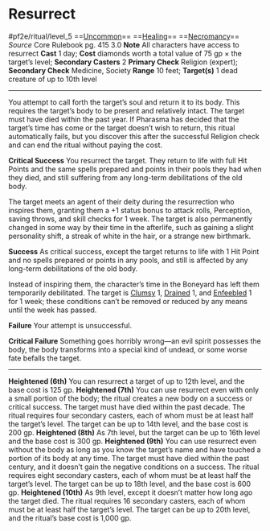 # Resurrect
#pf2e/ritual/level_5
==[Uncommon](../../../rules/traits/uncommon.md)== ==[Healing](../../../rules/traits/healing.md)== ==[Necromancy](../../../rules/traits/necromancy.md)==
*Source* Core Rulebook pg. 415 3.0
**Note** All characters have access to resurrect
**Cast** 1 day; **Cost** diamonds worth a total value of 75 gp × the target’s level; **Secondary Casters** 2
**Primary Check** Religion (expert); **Secondary Check** Medicine, Society
**Range** 10 feet; **Target(s)** 1 dead creature of up to 10th level

---
You attempt to call forth the target’s soul and return it to its body. This requires the target’s body to be present and relatively intact. The target must have died within the past year. If Pharasma has decided that the target’s time has come or the target doesn’t wish to return, this ritual automatically fails, but you discover this after the successful Religion check and can end the ritual without paying the cost.

**Critical Success** You resurrect the target. They return to life with full Hit Points and the same spells prepared and points in their pools they had when they died, and still suffering from any long-term debilitations of the old body.

The target meets an agent of their deity during the resurrection who inspires them, granting them a +1 status bonus to attack rolls, Perception, saving throws, and skill checks for 1 week. The target is also permanently changed in some way by their time in the afterlife, such as gaining a slight personality shift, a streak of white in the hair, or a strange new birthmark.

**Success** As critical success, except the target returns to life with 1 Hit Point and no spells prepared or points in any pools, and still is affected by any long-term debilitations of the old body. 

Instead of inspiring them, the character’s time in the Boneyard has left them temporarily debilitated. The target is [Clumsy](../../../Conditions/Clumsy.md) 1, [Drained](../../../Conditions/Drained.md) 1, and [Enfeebled](../../../Conditions/Enfeebled.md) 1 for 1 week; these conditions can’t be removed or reduced by any means until the week has passed.

**Failure** Your attempt is unsuccessful.

**Critical Failure** Something goes horribly wrong—an evil spirit possesses the body, the body transforms into a special kind of undead, or some worse fate befalls the target.

<hr>

**Heightened (6th)** You can resurrect a target of up to 12th level, and the base cost is 125 gp.
**Heightened (7th)** You can use resurrect even with only a small portion of the body; the ritual creates a new body on a success or critical success. The target must have died within the past decade. The ritual requires four secondary casters, each of whom must be at least half the target’s level. The target can be up to 14th level, and the base cost is 200 gp.
**Heightened (8th)** As 7th level, but the target can be up to 16th level and the base cost is 300 gp.
**Heightened (9th)** You can use resurrect even without the body as long as you know the target’s name and have touched a portion of its body at any time. The target must have died within the past century, and it doesn’t gain the negative conditions on a success. The ritual requires eight secondary casters, each of whom must be at least half the target’s level. The target can be up to 18th level, and the base cost is 600 gp.
**Heightened (10th)** As 9th level, except it doesn’t matter how long ago the target died. The ritual requires 16 secondary casters, each of whom must be at least half the target’s level. The target can be up to 20th level, and the ritual’s base cost is 1,000 gp.